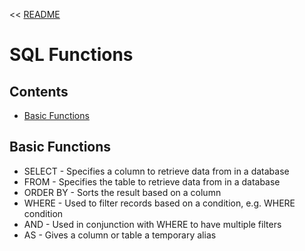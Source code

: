 << [README](./README.md)

# SQL Functions

## Contents
- [Basic Functions](#basic-functions)

## Basic Functions
- SELECT - Specifies a column to retrieve data from in a database
- FROM - Specifies the table to retrieve data from in a database
- ORDER BY - Sorts the result based on a column
- WHERE - Used to filter records based on a condition, e.g. WHERE condition
- AND - Used in conjunction with WHERE to have multiple filters
- AS - Gives a column or table a temporary alias